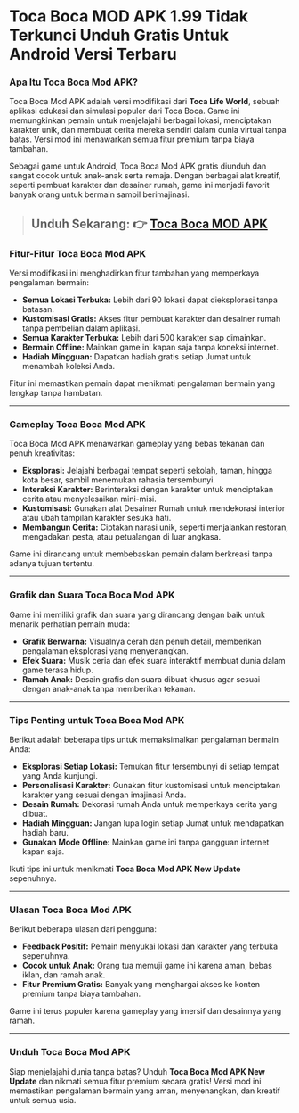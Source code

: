 # Toca Boca MOD APK 1.99 Tidak Terkunci Unduh Gratis Untuk Android Versi Terbaru
### **Apa Itu Toca Boca Mod APK?**

Toca Boca Mod APK adalah versi modifikasi dari **Toca Life World**, sebuah aplikasi edukasi dan simulasi populer dari Toca Boca. Game ini memungkinkan pemain untuk menjelajahi berbagai lokasi, menciptakan karakter unik, dan membuat cerita mereka sendiri dalam dunia virtual tanpa batas. Versi mod ini menawarkan semua fitur premium tanpa biaya tambahan.

Sebagai game untuk Android, Toca Boca Mod APK gratis diunduh dan sangat cocok untuk anak-anak serta remaja. Dengan berbagai alat kreatif, seperti pembuat karakter dan desainer rumah, game ini menjadi favorit banyak orang untuk bermain sambil berimajinasi.

> ## Unduh Sekarang: 👉 [Toca Boca MOD APK](https://modhello.com/toca-boca-world/)

### **Fitur-Fitur Toca Boca Mod APK**

Versi modifikasi ini menghadirkan fitur tambahan yang memperkaya pengalaman bermain:

- **Semua Lokasi Terbuka:** Lebih dari 90 lokasi dapat dieksplorasi tanpa batasan.  
- **Kustomisasi Gratis:** Akses fitur pembuat karakter dan desainer rumah tanpa pembelian dalam aplikasi.  
- **Semua Karakter Terbuka:** Lebih dari 500 karakter siap dimainkan.  
- **Bermain Offline:** Mainkan game ini kapan saja tanpa koneksi internet.  
- **Hadiah Mingguan:** Dapatkan hadiah gratis setiap Jumat untuk menambah koleksi Anda.  

Fitur ini memastikan pemain dapat menikmati pengalaman bermain yang lengkap tanpa hambatan.

---

### **Gameplay Toca Boca Mod APK**

Toca Boca Mod APK menawarkan gameplay yang bebas tekanan dan penuh kreativitas:

- **Eksplorasi:** Jelajahi berbagai tempat seperti sekolah, taman, hingga kota besar, sambil menemukan rahasia tersembunyi.  
- **Interaksi Karakter:** Berinteraksi dengan karakter untuk menciptakan cerita atau menyelesaikan mini-misi.  
- **Kustomisasi:** Gunakan alat Desainer Rumah untuk mendekorasi interior atau ubah tampilan karakter sesuka hati.  
- **Membangun Cerita:** Ciptakan narasi unik, seperti menjalankan restoran, mengadakan pesta, atau petualangan di luar angkasa.  

Game ini dirancang untuk membebaskan pemain dalam berkreasi tanpa adanya tujuan tertentu.

---

### **Grafik dan Suara Toca Boca Mod APK**

Game ini memiliki grafik dan suara yang dirancang dengan baik untuk menarik perhatian pemain muda:

- **Grafik Berwarna:** Visualnya cerah dan penuh detail, memberikan pengalaman eksplorasi yang menyenangkan.  
- **Efek Suara:** Musik ceria dan efek suara interaktif membuat dunia dalam game terasa hidup.  
- **Ramah Anak:** Desain grafis dan suara dibuat khusus agar sesuai dengan anak-anak tanpa memberikan tekanan.  

---

### **Tips Penting untuk Toca Boca Mod APK**

Berikut adalah beberapa tips untuk memaksimalkan pengalaman bermain Anda:

- **Eksplorasi Setiap Lokasi:** Temukan fitur tersembunyi di setiap tempat yang Anda kunjungi.  
- **Personalisasi Karakter:** Gunakan fitur kustomisasi untuk menciptakan karakter yang sesuai dengan imajinasi Anda.  
- **Desain Rumah:** Dekorasi rumah Anda untuk memperkaya cerita yang dibuat.  
- **Hadiah Mingguan:** Jangan lupa login setiap Jumat untuk mendapatkan hadiah baru.  
- **Gunakan Mode Offline:** Mainkan game ini tanpa gangguan internet kapan saja.  

Ikuti tips ini untuk menikmati **Toca Boca Mod APK New Update** sepenuhnya.

---

### **Ulasan Toca Boca Mod APK**

Berikut beberapa ulasan dari pengguna:

- **Feedback Positif:** Pemain menyukai lokasi dan karakter yang terbuka sepenuhnya.  
- **Cocok untuk Anak:** Orang tua memuji game ini karena aman, bebas iklan, dan ramah anak.  
- **Fitur Premium Gratis:** Banyak yang menghargai akses ke konten premium tanpa biaya tambahan.  

Game ini terus populer karena gameplay yang imersif dan desainnya yang ramah.

---

### **Unduh Toca Boca Mod APK**

Siap menjelajahi dunia tanpa batas? Unduh **Toca Boca Mod APK New Update** dan nikmati semua fitur premium secara gratis! Versi mod ini memastikan pengalaman bermain yang aman, menyenangkan, dan kreatif untuk semua usia.
